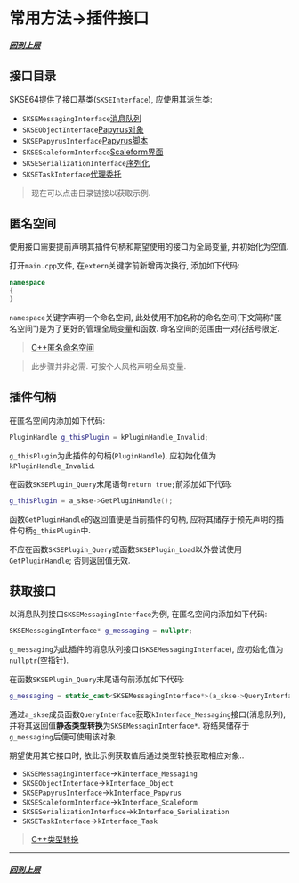 # 常用方法->插件接口
##### [回到上层](/docs/CommonMethods.md)

## 接口目录

SKSE64提供了接口基类(`SKSEInterface`), 应使用其派生类:
+ `SKSEMessagingInterface`[消息队列](/docs/CM/Interface/Messaging.md)
+ `SKSEObjectInterface`[Papyrus对象](/docs/CM/Interface/Object.md)
+ `SKSEPapyrusInterface`[Papyrus脚本](/docs/CM/Interface/Papyrus.md)
+ `SKSEScaleformInterface`[Scaleform界面](/docs/CM/Interface/Scaleform.md)
+ `SKSESerializationInterface`[序列化](/docs/CM/Interface/Serialization.md)
+ `SKSETaskInterface`[代理委托](/docs/CM/Interface/Task.md)

> 现在可以点击目录链接以获取示例.

## 匿名空间

使用接口需要提前声明其插件句柄和期望使用的接口为全局变量, 并初始化为空值.

打开`main.cpp`文件, 在`extern`关键字前新增两次换行, 添加如下代码:
```C++
namespace 
{
}
```
`namespace`关键字声明一个命名空间, 此处使用不加名称的命名空间(下文简称"匿名空间")是为了更好的管理全局变量和函数. 命名空间的范围由一对花括号限定.

> [C++匿名命名空间](https://www.cnblogs.com/youxin/p/4308364.html)

> 此步骤并非必需. 可按个人风格声明全局变量.

## 插件句柄

在匿名空间内添加如下代码:
```C++
PluginHandle g_thisPlugin = kPluginHandle_Invalid;
```
`g_thisPlugin`为此插件的句柄(`PluginHandle`), 应初始化值为`kPluginHandle_Invalid`.

在函数`SKSEPlugin_Query`末尾语句`return true;`前添加如下代码: 
```C++
g_thisPlugin = a_skse->GetPluginHandle();
```
函数`GetPluginHandle`的返回值便是当前插件的句柄, 应将其储存于预先声明的插件句柄`g_thisPlugin`中.

不应在函数`SKSEPlugin_Query`或函数`SKSEPlugin_Load`以外尝试使用`GetPluginHandle`; 否则返回值无效.

## 获取接口

以消息队列接口`SKSEMessagingInterface`为例, 在匿名空间内添加如下代码: 
```C++
SKSEMessagingInterface* g_messaging = nullptr;
```
`g_messaging`为此插件的消息队列接口(`SKSEMessagingInterface`), 应初始化值为`nullptr`(空指针).

在函数`SKSEPlugin_Query`末尾语句前添加如下代码:
```C++
g_messaging = static_cast<SKSEMessagingInterface*>(a_skse->QueryInterface(kInterface_Messaging));
```
通过`a_skse`成员函数`QueryInterface`获取`kInterface_Messaging`接口(消息队列), 并将其返回值**静态类型转换**为`SKSEMessaginInterface*`. 将结果储存于`g_messaging`后便可使用该对象.

期望使用其它接口时, 依此示例获取值后通过类型转换获取相应对象..
+ `SKSEMessagingInterface`->`kInterface_Messaging`
+ `SKSEObjectInterface`->`kInterface_Object`
+ `SKSEPapyrusInterface`->`kInterface_Papyrus`
+ `SKSEScaleformInterface`->`kInterface_Scaleform`
+ `SKSESerializationInterface`->`kInterface_Serialization`
+ `SKSETaskInterface`->`kInterface_Task`

> [C++类型转换](https://blog.csdn.net/qq_40421919/article/details/90677220)

***
##### [回到上层](/docs/CommonMethods.md)